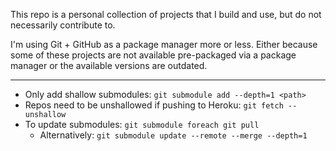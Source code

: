 This repo is a personal collection of projects that I build and use, but do not
necessarily contribute to.

I'm using Git + GitHub as a package manager more or less. Either because some of
these projects are not available pre-packaged via a package manager or the
available versions are outdated.

---

- Only add shallow submodules: `git submodule add --depth=1 <path>`
- Repos need to be unshallowed if pushing to Heroku: `git fetch --unshallow`
- To update submodules: `git submodule foreach git pull`
  - Alternatively: `git submodule update --remote --merge --depth=1`
